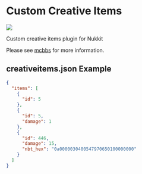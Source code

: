 # Custom Creative Items
[![](https://i.loli.net/2019/08/14/B7WZKwbGCg3E1cH.png)](http://www.mcbbs.net/thread-902235-1-1.html "定制创造模式物品栏")

Custom creative items plugin for Nukkit

Please see [mcbbs](http://www.mcbbs.net/thread-902235-1-1.html) for more information.
## creativeitems.json Example
```json
{
  "items": [
    {
      "id": 5
    },
    {
      "id": 5,
      "damage": 1
    },
    {
      "id": 446,
      "damage": 15,
      "nbt_hex": "0a0000030400547970650100000000"
    }
  ]
}
```
